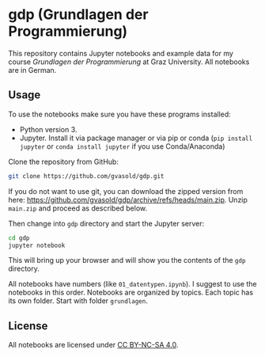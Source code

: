# gdp (Grundlagen der Programmierung)

This repository contains Jupyter notebooks and example data for my
course *Grundlagen der Programmierung* at Graz University. All notebooks are in German.

## Usage

To use the notebooks make sure you have these programs installed:

* Python version 3. 
* Jupyter. Install it via package manager or via pip or conda (`pip install jupyter` or `conda install jupyter` if you use Conda/Anaconda)

Clone the repository from GitHub:

```bash
git clone https://github.com/gvasold/gdp.git
```

If you do not want to use git, you can download the zipped version from here: https://github.com/gvasold/gdp/archive/refs/heads/main.zip. Unzip `main.zip` and proceed as described below.

Then change into `gdp` directory and start the Jupyter server:

```bash
cd gdp
jupyter notebook
```

This will bring up your browser and will show you the contents of the `gdp` directory.

All notebooks have numbers (like `01_datentypen.ipynb`). I suggest to use the notebooks in this order. Notebooks are organized by topics. Each topic has its own folder. Start with folder `grundlagen`.

## License

All notebooks are licensed under [CC BY-NC-SA 4.0](https://creativecommons.org/licenses/by-nc-sa/4.0).
 
